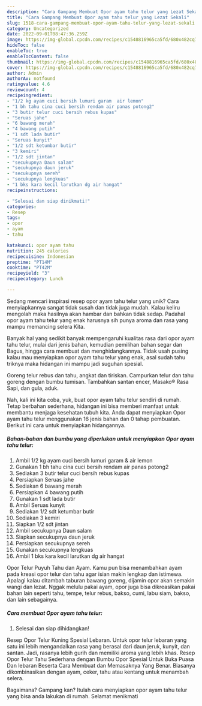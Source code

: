```yaml
---
description: "Cara Gampang Membuat Opor ayam tahu telur yang Lezat Sekali"
title: "Cara Gampang Membuat Opor ayam tahu telur yang Lezat Sekali"
slug: 1518-cara-gampang-membuat-opor-ayam-tahu-telur-yang-lezat-sekali
category: Uncategorized
date: 2022-09-01T08:47:36.259Z
image: https://img-global.cpcdn.com/recipes/c1548816965ca5fd/680x482cq70/opor-ayam-tahu-telur-foto-resep-utama.jpg
hideToc: false
enableToc: true
enableTocContent: false
thumbnail: https://img-global.cpcdn.com/recipes/c1548816965ca5fd/680x482cq70/opor-ayam-tahu-telur-foto-resep-utama.jpg
cover: https://img-global.cpcdn.com/recipes/c1548816965ca5fd/680x482cq70/opor-ayam-tahu-telur-foto-resep-utama.jpg
author: Admin
authorAv: notfound
ratingvalue: 4.6
reviewcount: 4
recipeingredient:
- "1/2 kg ayam cuci bersih lumuri garam  air lemon"
- "1 bh tahu cina cuci bersih rendam air panas potong2"
- "3 butir telur cuci bersih rebus kupas"
- "Seruas jahe"
- "6 bawang merah"
- "4 bawang putih"
- "1 sdt lada butir"
- "Seruas kunyit"
- "1/2 sdt ketumbar butir"
- "3 kemiri"
- "1/2 sdt jintan"
- "secukupnya Daun salam"
- "secukupnya daun jeruk"
- "secukupnya sereh"
- "secukupnya lengkuas"
- "1 bks kara kecil larutkan dg air hangat"
recipeinstructions:

- "Selesai dan siap dinikmati!"
categories:
- Resep
tags:
- opor
- ayam
- tahu

katakunci: opor ayam tahu 
nutrition: 245 calories
recipecuisine: Indonesian
preptime: "PT14M"
cooktime: "PT42M"
recipeyield: "3"
recipecategory: Lunch

---
```





Sedang mencari inspirasi resep opor ayam tahu telur yang unik? Cara menyiapkannya sangat tidak susah dan tidak juga mudah. Kalau keliru mengolah maka hasilnya akan hambar dan bahkan tidak sedap. Padahal opor ayam tahu telur yang enak harusnya sih punya aroma dan rasa yang mampu memancing selera Kita.





Banyak hal yang sedikit banyak mempengaruhi kualitas rasa dari opor ayam tahu telur, mulai dari jenis bahan, kemudian pemilihan bahan segar dan Bagus, hingga cara membuat dan menghidangkannya. Tidak usah pusing kalau mau menyiapkan opor ayam tahu telur yang enak,      asal sudah tahu triknya maka hidangan ini mampu jadi suguhan spesial.














Goreng telur rebus dan tahu, angkat dan tiriskan. Campurkan telur dan tahu goreng dengan bumbu tumisan. Tambahkan santan encer, Masako® Rasa Sapi, dan gula, aduk.






Nah, kali ini kita coba, yuk, buat opor ayam tahu telur sendiri di rumah. Tetap berbahan sederhana, hidangan ini bisa memberi manfaat untuk membantu menjaga kesehatan tubuh kita. Anda dapat menyiapkan Opor ayam tahu telur menggunakan 16 jenis bahan dan 0 tahap pembuatan. Berikut ini cara untuk menyiapkan hidangannya.

<!--inarticleads1-->

##### Bahan-bahan dan bumbu yang diperlukan untuk menyiapkan Opor ayam tahu telur:

1. Ambil 1/2 kg ayam cuci bersih lumuri garam &amp; air lemon
1. Gunakan 1 bh tahu cina cuci bersih rendam air panas potong2
1. Sediakan 3 butir telur cuci bersih rebus kupas
1. Persiapkan Seruas jahe
1. Sediakan 6 bawang merah
1. Persiapkan 4 bawang putih
1. Gunakan 1 sdt lada butir
1. Ambil Seruas kunyit
1. Sediakan 1/2 sdt ketumbar butir
1. Sediakan 3 kemiri
1. Siapkan 1/2 sdt jintan
1. Ambil secukupnya Daun salam
1. Siapkan secukupnya daun jeruk
1. Persiapkan secukupnya sereh
1. Gunakan secukupnya lengkuas
1. Ambil 1 bks kara kecil larutkan dg air hangat


Opor Telur Puyuh Tahu dan Ayam. Kamu pun bisa menambahkan ayam pada kreasi opor telur dan tahu agar isian makin lengkap dan istimewa. Apalagi kalau ditambah taburan bawang goreng, dijamin opor akan semakin wangi dan lezat. Nggak melulu pakai ayam, opor juga bisa dikreasikan pakai bahan lain seperti tahu, tempe, telur rebus, bakso, cumi, labu siam, bakso, dan lain sebagainya. 

<!--inarticleads2-->

##### Cara membuat Opor ayam tahu telur:


1. Selesai dan siap dihidangkan!

Resep Opor Telur Kuning Spesial Lebaran. Untuk opor telur lebaran yang satu ini lebih mengandalkan rasa yang berasal dari daun jeruk, kunyit, dan santan. Jadi, rasanya lebih gurih dan memiliki aroma yang lebih khas. Resep Opor Telur Tahu Sederhana dengan Bumbu Opor Spesial Untuk Buka Puasa Dan lebaran Beserta Cara Membuat dan Memasaknya Yang Benar. Biasanya dikombinasikan dengan ayam, ceker, tahu atau kentang untuk menambah selera. 

Bagaimana? Gampang kan? Itulah cara menyiapkan opor ayam tahu telur yang bisa anda lakukan di rumah. Selamat menikmati

